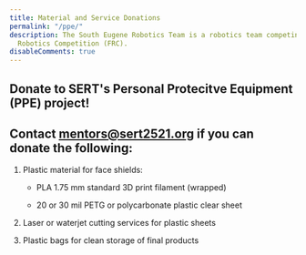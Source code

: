 ```yaml
---
title: Material and Service Donations
permalink: "/ppe/"
description: The South Eugene Robotics Team is a robotics team competing in the FIRST
  Robotics Competition (FRC).
disableComments: true
---
```


## Donate to SERT's Personal Protecitve Equipment (PPE) project!

## Contact [mentors@sert2521.org](mailto:mentors@sert2521.org) if you can donate the following:

1. Plastic material for face shields:

    - PLA 1.75 mm standard 3D print filament (wrapped)
    
    - 20 or 30 mil PETG or polycarbonate plastic clear sheet

2. Laser or waterjet cutting services for plastic sheets
    
3. Plastic bags for clean storage of final products 


